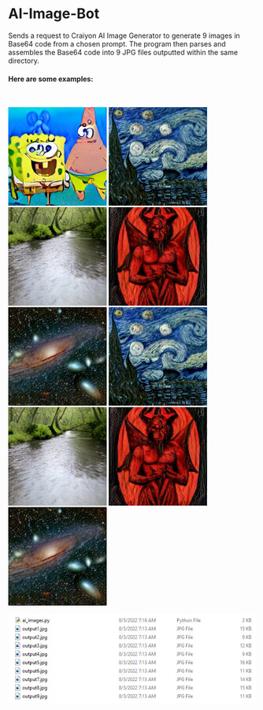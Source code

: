 # AI-Image-Bot
Sends a request to Craiyon AI Image Generator to generate 9 images in Base64 code from a chosen prompt. The program then parses and assembles the Base64 code into 9 JPG files outputted within the same directory.

<h4>Here are some examples:</h4><br />

<p float="center">
  <img src="images/spongebobandpatrickjellyfishing.jpg" width="200" />
  <img src="images/starrynightcubism.jpg" width="200" /> 
  <img src="images/riverstyx.jpg" width="200" />
  <img src="images/satanhome.jpg" width="200" />
  
  <img src="images/galaxy.jpg" width="200" />
  <img src="images/starrynightcubism.jpg" width="200" /> 
  <img src="images/riverstyx.jpg" width="200" />
  <img src="images/satanhome.jpg" width="200" />
  <img src="images/galaxy.jpg" width="200" />
</p>

<p align="center">
  <img src="images/ai_images.JPG" width="600" alt="ai_images">
</p>
